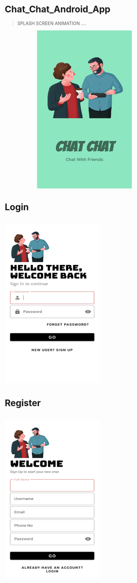 # Chat_Chat_Android_App
> SPLASH SCREEN ANIMATION ....

<p align = "center">
  <img src="ScreenShots/13.jpeg" width="300" height="500" />
</p>

<p align = "center">
  <p>
    <h1> Login <h1/>
    <img src="ScreenShots/12.jpeg" width="300" height="500">
  </p>
  <p align = "right">
    <h1> Register <h1/>
    <img src="ScreenShots/11.jpeg" width="300" height="500">
  </p>
</p>

